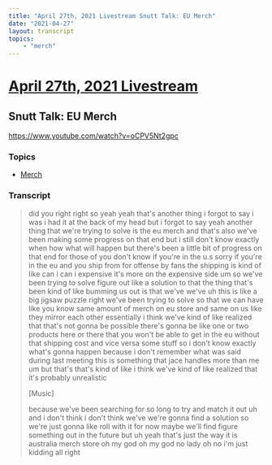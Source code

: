 ```yaml
---
title: "April 27th, 2021 Livestream Snutt Talk: EU Merch"
date: "2021-04-27"
layout: transcript
topics:
    - "merch"
---
```

# [April 27th, 2021 Livestream](../2021-04-27.md)
## Snutt Talk: EU Merch
https://www.youtube.com/watch?v=oCPV5Nt2gpc

### Topics
* [Merch](../topics/merch.md)

### Transcript

> did you right right so yeah yeah that's another thing i forgot to say i was i had it at the back of my head but i forgot to say yeah another thing that we're trying to solve is the eu merch and that's also we've been making some progress on that end but i still don't know exactly when how what will happen but there's been a little bit of progress on that end for those of you don't know if you're in the u.s sorry if you're in the eu and you ship from for offense by fans the shipping is kind of like can i can i expensive it's more on the expensive side um so we've been trying to solve figure out like a solution to that the thing that's been kind of like bumming us out is that we've we've uh this is like a big jigsaw puzzle right we've been trying to solve so that we can have like you know same amount of merch on eu store and same on us like they mirror each other essentially i think we've kind of like realized that that's not gonna be possible there's gonna be like one or two products here or there that you won't be able to get in the eu without that shipping cost and vice versa some stuff so i don't know exactly what's gonna happen because i don't remember what was said during last meeting this is something that jace handles more than me um but that's that's kind of like i think we've kind of like realized that it's probably unrealistic
>
> [Music]
>
> because we've been searching for so long to try and match it out uh and i don't think i don't think we've we're gonna find a solution so we're just gonna like roll with it for now maybe we'll find figure something out in the future but uh yeah that's just the way it is australia merch store oh my god oh my god no lady oh no i'm just kidding all right
